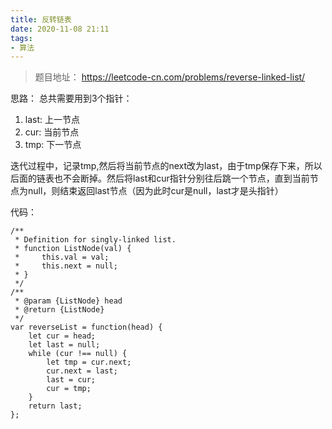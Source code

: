 ```yaml
---
title: 反转链表
date: 2020-11-08 21:11
tags:
- 算法
---
```


>题目地址： https://leetcode-cn.com/problems/reverse-linked-list/

思路：
总共需要用到3个指针：
1. last: 上一节点
2. cur: 当前节点
3. tmp: 下一节点

迭代过程中，记录tmp,然后将当前节点的next改为last，由于tmp保存下来，所以后面的链表也不会断掉。然后将last和cur指针分别往后跳一个节点，直到当前节点为null，则结束返回last节点（因为此时cur是null，last才是头指针）

代码：
```
/**
 * Definition for singly-linked list.
 * function ListNode(val) {
 *     this.val = val;
 *     this.next = null;
 * }
 */
/**
 * @param {ListNode} head
 * @return {ListNode}
 */
var reverseList = function(head) {
    let cur = head;
    let last = null;
    while (cur !== null) {
        let tmp = cur.next;
        cur.next = last;
        last = cur;
        cur = tmp;
    }
    return last;
};
```
